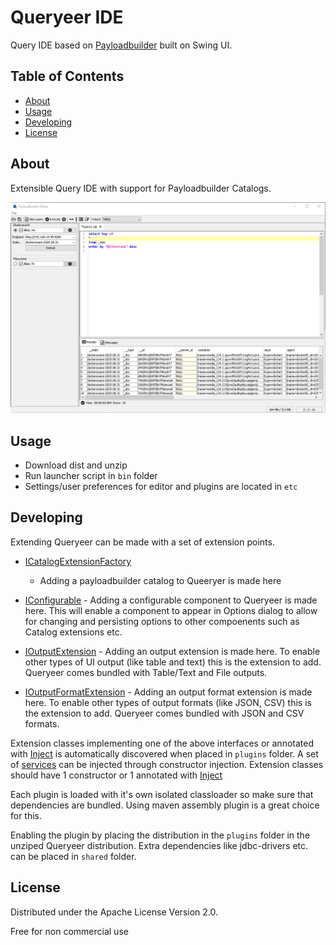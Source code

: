 
# Queryeer IDE

Query IDE based on [Payloadbuilder](https://github.com/kuseman/payloadbuilder) built on Swing UI.

## Table of Contents

* [About](#about)
* [Usage](#usage)
* [Developing](#developing)
* [License](#license)

## About

Extensible Query IDE with support for Payloadbuilder Catalogs.

![Queryeer](/documentation/queryeer.png?raw=true "Queryeer")

## Usage

* Download dist and unzip
* Run launcher script in `bin` folder
* Settings/user preferences for editor and plugins are located in `etc`

## Developing

Extending Queryeer can be made with a set of extension points.

  - [ICatalogExtensionFactory](https://github.com/kuseman/queryeer/tree/master/queryeer-api/src/main/java/com/queryeer/api/extensions/catalog/ICatalogExtensionFactory.java)
    - Adding a payloadbuilder catalog to Queeryer is made here

   - [IConfigurable](https://github.com/kuseman/queryeer/tree/master/queryeer-api/src/main/java/com/queryeer/api/extensions/IConfigurable.java)
    - Adding a configurable component to Queryeer is made here. This will enable a component to appear in Options dialog to allow for changing and persisting options to other compoenents such as Catalog extensions etc.

   - [IOutputExtension](https://github.com/kuseman/queryeer/tree/master/queryeer-api/src/main/java/com/queryeer/api/extensions/output/IOutputExtension.java)
    - Adding an output extension is made here. To enable other types of UI output (like table and text) this is the extension to add. Queryeer comes bundled with Table/Text and File outputs.

   - [IOutputFormatExtension](https://github.com/kuseman/queryeer/tree/master/queryeer-api/src/main/java/com/queryeer/api/extensions/output/IOutputFormatExtension.java)
    - Adding an output format extension is made here. To enable other types of output formats (like JSON, CSV) this is the extension to add. Queryeer comes bundled with JSON and CSV formats.

Extension classes implementing one of the above interfaces or annotated with [Inject](https://github.com/kuseman/queryeer/tree/master/queryeer-api/src/main/java/com/queryeer/api/src/main/java/com/queryeer/api/Inject.java) is automatically discovered when placed in `plugins` folder. A set of [services](https://github.com/kuseman/queryeer/tree/master/queryeer-api/src/main/java/com/queryeer/api/service) can be injected through constructor injection. Extension classes should have 1 constructor or 1 annotated with  [Inject](https://github.com/kuseman/queryeer/tree/master/queryeer-api/src/main/java/com/queryeer/api/Inject.java)

Each plugin is loaded with it's own isolated classloader so make sure that dependencies are bundled. Using maven assembly plugin is a great choice for this.

Enabling the plugin by placing the distribution in the `plugins` folder in the unziped Queryeer distribution.
Extra dependencies like jdbc-drivers etc. can be placed in `shared` folder. 

## License

Distributed under the Apache License Version 2.0.

Free for non commercial use



